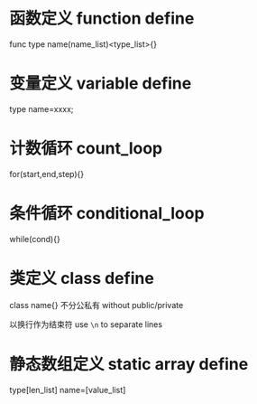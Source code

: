 # 函数定义 function define

func type name(name_list)<type_list>{}

# 变量定义 variable define

type name=xxxx;

# 计数循环 count_loop

for(start,end,step){}

# 条件循环 conditional_loop

while(cond){}

# 类定义 class define

class name{} 不分公私有 without public/private

以换行作为结束符 use `\n` to separate lines

# 静态数组定义 static array define

type\[len_list] name=\[value_list]
